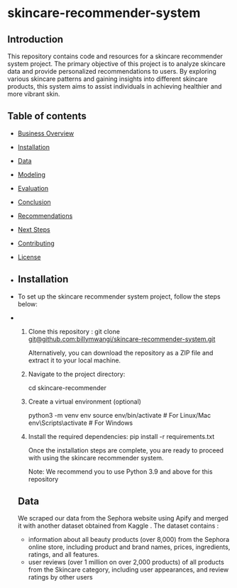 # skincare-recommender-system

## Introduction 
This repository contains code and resources for a skincare recommender system project. The primary objective of this project is to analyze skincare data and provide personalized recommendations to users. By exploring various skincare patterns and gaining insights into different skincare products, this system aims to assist individuals in achieving healthier and more vibrant skin.

## Table of contents 
- [Business Overview](#business-overview)
- [Installation](#installation)
- [Data](#data)
- [Modeling](#modeling)
- [Evaluation](#evaluation)
- [Conclusion](#conclusion)
- [Recommendations](#recommendations)
- [Next Steps](#nextsteps)
- [Contributing](#contributing)
- [License](#license)

- ## Installation
- To set up the skincare recommender system project, follow the steps below:

- 1. Clone this repository :
     git clone [git@github.com:billymwangi/skincare-recommender-system.git](https://github.com/billymwangi/skincare-recommender-system)

      Alternatively, you can download the repository as a ZIP file and extract it to your local machine.

  2. Navigate to the project directory:
     
     cd skincare-recommender

  3. Create a virtual environment (optional)

     python3 -m venv env
     source env/bin/activate   # For Linux/Mac
     env\Scripts\activate      # For Windows

  4. Install the required dependencies:
     pip install -r requirements.txt

     Once the installation steps are complete, you are ready to proceed with using the skincare recommender system.

     Note: We recommend you  to use Python 3.9 and above for this repository

  ## Data
  We scraped our data from the Sephora website using Apify and merged it with another dataset obtained from Kaggle .
  The dataset contains :

  * information about all beauty products (over 8,000) from the Sephora online store, including product and brand names, prices, ingredients, ratings, and all features.
  * user reviews (over 1 million on over 2,000 products) of all products from the Skincare category, including user appearances, and review ratings by other users
     
